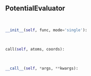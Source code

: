 ## <a id=RynDMC.PotentialEvaluator.PotentialEvaluator>PotentialEvaluator</a>


<a id=RynDMC.PotentialEvaluator.PotentialEvaluator.__init__>&nbsp;</a>
```python
__init__(self, func, mode='single'): 
```

<a id=RynDMC.PotentialEvaluator.PotentialEvaluator.call>&nbsp;</a>
```python
call(self, atoms, coords): 
```

<a id=RynDMC.PotentialEvaluator.PotentialEvaluator.__call__>&nbsp;</a>
```python
__call__(self, *args, **kwargs): 
```

